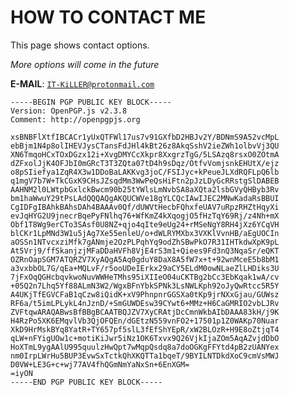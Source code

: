 # HOW TO CONTACT ME
This page shows contact options.

*_More options will come in the future_*

**E-MAIL**: [`IT-KiLLER@protonmail.com`](mailto:IT-KiLLER@protonmail.com)

  	-----BEGIN PGP PUBLIC KEY BLOCK-----
	Version: OpenPGP.js v2.3.8
	Comment: http://openpgpjs.org
	
	xsBNBFlXtfIBCACr1yUxQTFWl17us7v91GXfbD2HBJv2Y/BDNmS9A52vcMpL
	ebBjm1N4p8olIHEVJysCTansFdJHl4kBt26z8AkqSshV2ieZWh1olbvVj3QU
	XN6TmqoHCxTOxDGzx12i+XvgDMYCcXkpr8XxgrzTgG/5LSAzq8rsxO0ZOtmA
	dZFxolJjK4OFJbI0mGRcT3T3ZQta07tD4h9sDqz/OtfvVomjsnkEHUtX/ejz
	o8pSIiefya1ZqR4X3w1DDoBaLAKKvg3joC/FSIJyc+kPeueJLXdRQFLpQ6lb
	q1mgV7b7W+TkCGxK9CHsJZsqdMm3WwPeQsHiFtn2pJzLDyGcRRstgSlDABEB
	AAHNM2l0LWtpbGxlckBwcm90b25tYWlsLmNvbSA8aXQta2lsbGVyQHByb3Rv
	bm1haWwuY29tPsLAdQQQAQgAKQUCWVe18gYLCQcIAwIJEC2MNwKadaRsBBUI
	CgIDFgIBAhkBAhsDAh4BAAAv0Qf/dUWVtHecbFQhxfeUAV7uRpzRHZtHqyXi
	evJqHYG2U9jnecrBqePyFNlhq76+WfKmZ4kXqogjO5fHzTqY69Rj/z4Nh+mX
	Obf1T8Wg9erCTo3SAsf0U8NZ+qjo4qIte9eUg24+rMSeNgY8RH4jXz6YCqVH
	blCKr1LpMNd3W1u5jAg7Xe55enleU/o+dWLRYMXbx3VXKlVvnHB/aEgUOCIn
	aOSSn1NTvcxziMfk7gANmje2OzPLPqhYq9odZhSBwPkO7R31IHTkdwXpK9pL
	At5Vrj9/ffSkanjzjMFaDDaHVFh8VjE4rS3m1+Qiees9Fd3nQ3NqaSr/eQKT
	OZRnOapSGM7ATQRZV7XyAQgA5Aq0gduY8DaX8A5fW7x+t+92wnMceE5b8bM1
	a3vxbbOL7G/qEa+MQLvF/r5ooUDeIErkx29aCY5ELdM0owNLaeZlLHDiks3U
	7jFxOqQGHcbqvkwoNuvWWHeTMhs95iXIIeO04uCKTBg2bCc3EbKqak1wA/cv
	+05Q2n7Lhq5Yf88ALmN3W2/WgxBFnYbkSPNk3LsNWLKph92oJyQwRtcc5R5Y
	A4UKjTfEGVCFaB1qCzw8iQidK+xV9PhnpnrGGSXa0tKp9jrNXxGjau/GUWsz
	RF6a/t5imLPLykL4nJznD/+SmGUWDEsw39CYwt6+MMz+H6CaGMRIO2vbLJRv
	ZVFtqwARAQABwsBfBBgBCAATBQJZV7XyCRAtjDcCmnWkbAIbDAAA83kH/j9K
	H4RzPo5XK6EMqvlVb3QjOFQEn/dGEtzN559vnFO2+17501p1Z0WAKp70Nuar
	XkD9HrMskBYq8YatR+TY657pf5slL3fEfShYEpR/xW2BLOzR+H9E8oZtjqT4
	qLW+nFYigUOw1c+motiKiJwr5iNz1OK6Txvx9Q26VjkIjaZOm5AqAZvjdDbO
	HoXTmL9ygAAlU995quulzHwQpt7wMqpQsdq8a7doOGKgFFYtd4pB2zUANYex
	nm0IrpLWrHu5BUP3EvwSxTctkQhXKQTTa1bqeT/9BYILNTDkdXoC9cmVsMWJ
	D0VW+LE3G+c+wj77AV4fhQGmNmYaNxSn+6EnXGM=
	=iyON
	-----END PGP PUBLIC KEY BLOCK-----

